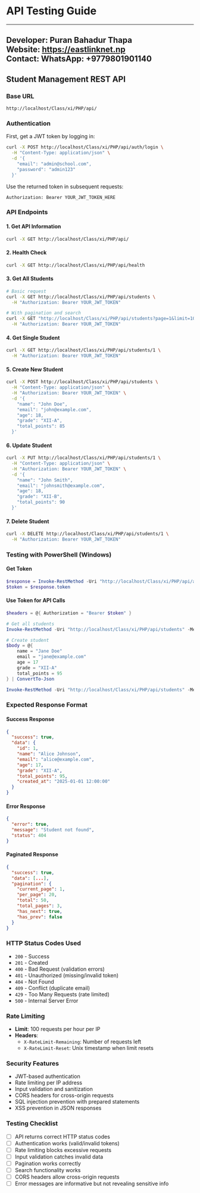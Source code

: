 # API Testing Guide

---
**Developer:** Puran Bahadur Thapa  
**Website:** https://eastlinknet.np  
**Contact:** WhatsApp: +9779801901140  
---

## Student Management REST API

### Base URL
```
http://localhost/Class/xi/PHP/api/
```

### Authentication
First, get a JWT token by logging in:

```bash
curl -X POST http://localhost/Class/xi/PHP/api/auth/login \
  -H "Content-Type: application/json" \
  -d '{
    "email": "admin@school.com",
    "password": "admin123"
  }'
```

Use the returned token in subsequent requests:
```
Authorization: Bearer YOUR_JWT_TOKEN_HERE
```

### API Endpoints

#### 1. Get API Information
```bash
curl -X GET http://localhost/Class/xi/PHP/api/
```

#### 2. Health Check
```bash
curl -X GET http://localhost/Class/xi/PHP/api/health
```

#### 3. Get All Students
```bash
# Basic request
curl -X GET http://localhost/Class/xi/PHP/api/students \
  -H "Authorization: Bearer YOUR_JWT_TOKEN"

# With pagination and search
curl -X GET "http://localhost/Class/xi/PHP/api/students?page=1&limit=10&search=alice" \
  -H "Authorization: Bearer YOUR_JWT_TOKEN"
```

#### 4. Get Single Student
```bash
curl -X GET http://localhost/Class/xi/PHP/api/students/1 \
  -H "Authorization: Bearer YOUR_JWT_TOKEN"
```

#### 5. Create New Student
```bash
curl -X POST http://localhost/Class/xi/PHP/api/students \
  -H "Content-Type: application/json" \
  -H "Authorization: Bearer YOUR_JWT_TOKEN" \
  -d '{
    "name": "John Doe",
    "email": "john@example.com",
    "age": 18,
    "grade": "XII-A",
    "total_points": 85
  }'
```

#### 6. Update Student
```bash
curl -X PUT http://localhost/Class/xi/PHP/api/students/1 \
  -H "Content-Type: application/json" \
  -H "Authorization: Bearer YOUR_JWT_TOKEN" \
  -d '{
    "name": "John Smith",
    "email": "johnsmith@example.com",
    "age": 18,
    "grade": "XII-B",
    "total_points": 90
  }'
```

#### 7. Delete Student
```bash
curl -X DELETE http://localhost/Class/xi/PHP/api/students/1 \
  -H "Authorization: Bearer YOUR_JWT_TOKEN"
```

### Testing with PowerShell (Windows)

#### Get Token
```powershell
$response = Invoke-RestMethod -Uri "http://localhost/Class/xi/PHP/api/auth/login" -Method POST -ContentType "application/json" -Body '{"email":"admin@school.com","password":"admin123"}'
$token = $response.token
```

#### Use Token for API Calls
```powershell
$headers = @{ Authorization = "Bearer $token" }

# Get all students
Invoke-RestMethod -Uri "http://localhost/Class/xi/PHP/api/students" -Method GET -Headers $headers

# Create student
$body = @{
    name = "Jane Doe"
    email = "jane@example.com" 
    age = 17
    grade = "XII-A"
    total_points = 95
} | ConvertTo-Json

Invoke-RestMethod -Uri "http://localhost/Class/xi/PHP/api/students" -Method POST -ContentType "application/json" -Headers $headers -Body $body
```

### Expected Response Format

#### Success Response
```json
{
  "success": true,
  "data": {
    "id": 1,
    "name": "Alice Johnson",
    "email": "alice@example.com",
    "age": 17,
    "grade": "XII-A",
    "total_points": 95,
    "created_at": "2025-01-01 12:00:00"
  }
}
```

#### Error Response
```json
{
  "error": true,
  "message": "Student not found",
  "status": 404
}
```

#### Paginated Response
```json
{
  "success": true,
  "data": [...],
  "pagination": {
    "current_page": 1,
    "per_page": 20,
    "total": 50,
    "total_pages": 3,
    "has_next": true,
    "has_prev": false
  }
}
```

### HTTP Status Codes Used
- `200` - Success
- `201` - Created
- `400` - Bad Request (validation errors)
- `401` - Unauthorized (missing/invalid token)
- `404` - Not Found
- `409` - Conflict (duplicate email)
- `429` - Too Many Requests (rate limited)
- `500` - Internal Server Error

### Rate Limiting
- **Limit**: 100 requests per hour per IP
- **Headers**: 
  - `X-RateLimit-Remaining`: Number of requests left
  - `X-RateLimit-Reset`: Unix timestamp when limit resets

### Security Features
- JWT-based authentication
- Rate limiting per IP address
- Input validation and sanitization
- CORS headers for cross-origin requests
- SQL injection prevention with prepared statements
- XSS prevention in JSON responses

### Testing Checklist
- [ ] API returns correct HTTP status codes
- [ ] Authentication works (valid/invalid tokens)
- [ ] Rate limiting blocks excessive requests
- [ ] Input validation catches invalid data
- [ ] Pagination works correctly
- [ ] Search functionality works
- [ ] CORS headers allow cross-origin requests
- [ ] Error messages are informative but not revealing sensitive info